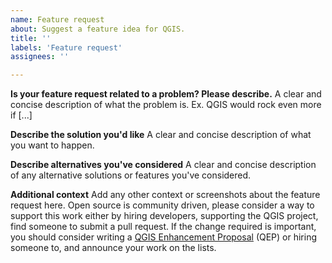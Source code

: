 ```yaml
---
name: Feature request
about: Suggest a feature idea for QGIS.
title: ''
labels: 'Feature request'
assignees: ''

---
```


**Is your feature request related to a problem? Please describe.**
A clear and concise description of what the problem is. Ex. QGIS would rock even more if [...]

**Describe the solution you'd like**
A clear and concise description of what you want to happen.

**Describe alternatives you've considered**
A clear and concise description of any alternative solutions or features you've considered.

**Additional context**
Add any other context or screenshots about the feature request here.
Open source is community driven, please consider a way to support this work either by hiring developers, supporting the QGIS project, find someone to submit a pull request.
If the change required is important, you should consider writing a [QGIS Enhancement Proposal](https://github.com/qgis/QGIS-Enhancement-Proposals/issues) (QEP) or hiring someone to, and announce your work on the lists.
